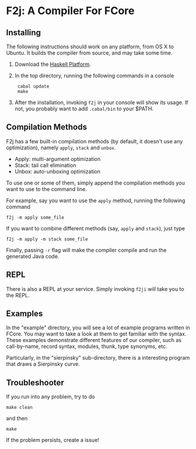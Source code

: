 # F2j: A Compiler For FCore

## Installing

The following instructions should work on any platform, from OS X to
Ubuntu. It builds the compiler from source, and may take some time.

1. Download the [Haskell Platform](https://www.haskell.org/platform/).

2. In the top directory, running the following commands in a console

        cabal update
        make

3. After the installation, invoking `f2j` in your console will show
   its usage. If not, you probably want to add `.cabal/bin` to your
   $PATH.


## Compilation Methods

F2j has a few built-in compilation methods (by default, it doesn't use
any optimization), namely `apply`, `stack` and `unbox`.

+ Apply: multi-argument optimization
+ Stack: tail call elimination 
+ Unbox: auto-unboxing optimization

To use one or some of them, simply append the compilation
methods you want to use to the command line.

For example, say you want to use the `apply` method, running the
following command

    f2j -m apply some_file

If you want to combine different methods (say, `apply` and `stack`),
just type

    f2j -m apply -m stack some_file

Finally, passing `-r` flag will make the compiler compile and run the
generated Java code.

## REPL

There is also a REPL at your service. Simply invoking `f2ji` will take
you to the REPL.

## Examples

In the "example" directory, you will see a lot of example programs
written in FCore. You may want to take a look at them to get familiar
with the syntax. These examples demonstrate different features of our
compiler, such as call-by-name, record syntax, modules, thunk, type
synonyms, etc.

Particularly, in the "sierpinsky" sub-directory, there is a
interesting program that draws a Sierpinsky curve.

## Troubleshooter

If you run into any problem, try to do

    make clean

and then

    make

If the problem persists, create a issue!
